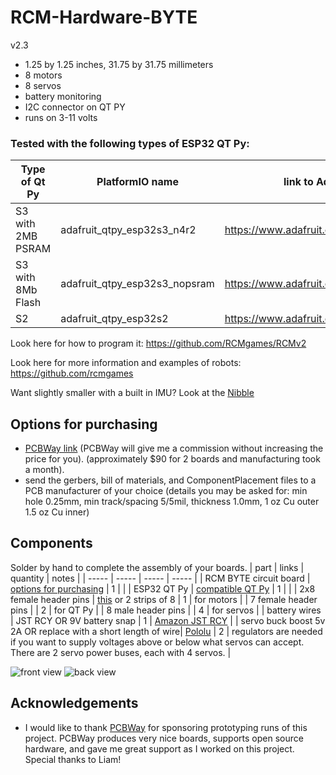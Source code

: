 # RCM-Hardware-BYTE
v2.3

* 1.25 by 1.25 inches, 31.75 by 31.75 millimeters
* 8 motors
* 8 servos
* battery monitoring
* I2C connector on QT PY
* runs on 3-11 volts

### Tested with the following types of ESP32 QT Py:
| Type of Qt Py | PlatformIO name | link to Adafruit |
| ------ | -------- | -------- |
| S3 with 2MB PSRAM |  adafruit_qtpy_esp32s3_n4r2   |  https://www.adafruit.com/product/5700   |
| S3 with 8Mb Flash |  adafruit_qtpy_esp32s3_nopsram   |  https://www.adafruit.com/product/5426   |
| S2 |  adafruit_qtpy_esp32s2   |  https://www.adafruit.com/product/5325  |

Look here for how to program it: https://github.com/RCMgames/RCMv2

Look here for more information and examples of robots: https://github.com/rcmgames

Want slightly smaller with a built in IMU? Look at the [Nibble](https://github.com/RCMgames/RCM-Hardware-Nibble)

## Options for purchasing

* [PCBWay link](https://www.pcbway.com/project/shareproject/RCMHardwareByte_v2_3_e23eec63.html) (PCBWay will give me a commission without increasing the price for you). (approximately $90 for 2 boards and manufacturing took a month).
* send the gerbers, bill of materials, and ComponentPlacement files to a PCB manufacturer of your choice (details you may be asked for: min hole 0.25mm, min track/spacing 5/5mil, thickness 1.0mm, 1 oz Cu outer 1.5 oz Cu inner)

## Components
Solder by hand to complete the assembly of your boards.
| part | links | quantity | notes |
| ----- | ----- | ----- | ----- |
| RCM BYTE circuit board | [options for purchasing](https://github.com/RCMgames/RCM-Hardware-BYTE/tree/main#options-for-purchasing) | 1 | |
| ESP32 QT Py | [compatible QT Py](https://github.com/RCMgames/RCM-Hardware-BYTE/tree/main#tested-with-the-following-types-of-esp32-qt-py) | 1 | |
| 2x8 female header pins | [this](https://www.digikey.com/en/products/detail/sullins-connector-solutions/PPPC042LFBN-RC/810244) or 2 strips of 8 | 1 | for motors |
| 7 female header pins | | 2 | for QT Py |
| 8 male header pins | | 4 | for servos |
| battery wires | JST RCY OR 9V battery snap | 1 | [Amazon JST RCY](https://www.amazon.com/dp/B00Z04QFN2/) |
| servo buck boost 5v 2A OR replace with a short length of wire| [Pololu](https://www.pololu.com/product/4085) | 2 | regulators are needed if you want to supply voltages above or below what servos can accept. There are 2 servo power buses, each with 4 servos. |

![front view](https://github.com/RCMgames/RCM-Hardware-BYTE/blob/67634be8aeb1c3cb82b1d1cb7a75f85f452896bf/photos/P1040746.JPG)
![back view](https://github.com/RCMgames/RCM-Hardware-BYTE/blob/67634be8aeb1c3cb82b1d1cb7a75f85f452896bf/photos/P1040747.JPG)

## Acknowledgements
* I would like to thank [PCBWay](https://www.pcbway.com/) for sponsoring prototyping runs of this project. PCBWay produces very nice boards, supports open source hardware, and gave me great support as I worked on this project. Special thanks to Liam!

